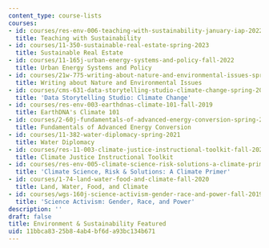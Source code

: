 ```yaml
---
content_type: course-lists
courses:
- id: courses/res-env-006-teaching-with-sustainability-january-iap-2022
  title: Teaching with Sustainability
- id: courses/11-350-sustainable-real-estate-spring-2023
  title: Sustainable Real Estate
- id: courses/11-165j-urban-energy-systems-and-policy-fall-2022
  title: Urban Energy Systems and Policy
- id: courses/21w-775-writing-about-nature-and-environmental-issues-spring-2017
  title: Writing about Nature and Environmental Issues
- id: courses/cms-631-data-storytelling-studio-climate-change-spring-2017
  title: 'Data Storytelling Studio: Climate Change'
- id: courses/res-env-003-earthdnas-climate-101-fall-2019
  title: EarthDNA's Climate 101
- id: courses/2-60j-fundamentals-of-advanced-energy-conversion-spring-2020
  title: Fundamentals of Advanced Energy Conversion
- id: courses/11-382-water-diplomacy-spring-2021
  title: Water Diplomacy
- id: courses/res-11-003-climate-justice-instructional-toolkit-fall-2023
  title: Climate Justice Instructional Toolkit
- id: courses/res-env-005-climate-science-risk-solutions-a-climate-primer
  title: 'Climate Science, Risk & Solutions: A Climate Primer'
- id: courses/1-74-land-water-food-and-climate-fall-2020
  title: Land, Water, Food, and Climate
- id: courses/wgs-160j-science-activism-gender-race-and-power-fall-2019
  title: 'Science Activism: Gender, Race, and Power'
description: ''
draft: false
title: Environment & Sustainability Featured
uid: 11bbca83-25b8-4ab4-bf6d-a93bc134b671
---
```

